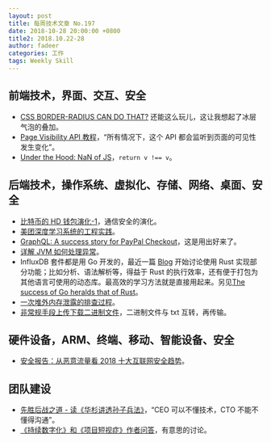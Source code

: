 ```yaml
---
layout: post
title: 每周技术文章 No.197
date: 2018-10-28 20:00:00 +0800
title2: 2018.10.22-28
author: fadeer
categories: 工作
tags: Weekly Skill
---
```


## 前端技术，界面、交互、安全

- [CSS BORDER-RADIUS CAN DO THAT?](https://9elements.com/io/css-border-radius/) 还能这么玩儿，这让我想起了冰层气泡的叠加。
- [Page Visibility API 教程](http://www.ruanyifeng.com/blog/2018/10/page_visibility_api.html)，“所有情况下，这个 API 都会监听到页面的可见性发生变化”。
- [Under the Hood: NaN of JS](https://tech.youzan.com/nan-in-js/)，`return v !== v`。

## 后端技术，操作系统、虚拟化、存储、网络、桌面、安全

- [比特币的 HD 钱包演化-1](https://happy123.me/blog/2018/10/23/bi-te-bi-de-hdqian-bao-yan-hua-1/)，通信安全的演化。
- [美团深度学习系统的工程实践](https://tech.meituan.com/dl_system_in_nlu_and_speech.html)。
- [GraphQL: A success story for PayPal Checkout](https://medium.com/paypal-engineering/graphql-a-success-story-for-paypal-checkout-3482f724fb53)，这是用出好来了。
- [详解 JVM 如何处理异常](https://droidyue.com/blog/2018/10/21/how-jvm-handle-exceptions/)。
- InfluxDB 套件都是用 Go 开发的，最近一篇 [Blog](https://www.influxdata.com/blog/rust-can-be-difficult-to-learn-and-frustrating-but-its-also-the-most-exciting-thing-in-software-development-in-a-long-time/) 开始讨论使用 Rust 实现部分功能；比如分析、语法解析等，得益于 Rust 的执行效率，还有便于打包为其他语言可使用的动态库。最高效的学习方法就是直接用起来。另见[The success of Go heralds that of Rust](https://medium.com/@george3d6/the-success-of-go-heralds-that-of-rust-73cb2e4c0500)。
- [一次堆外内存泄露的排查过程](https://yq.aliyun.com/articles/657160)。
- [非常规手段上传下载二进制文件](https://paper.seebug.org/723/)，二进制文件与 txt 互转，再传输。

## 硬件设备，ARM、终端、移动、智能设备、安全

- [安全报告：从恶意流量看 2018 十大互联网安全趋势](https://paper.seebug.org/722/)。

## 团队建设

- [先胜后战之道 - 读《华杉讲透孙子兵法》](http://blog.devtang.com/2018/10/21/szbf-book-summary/)，“CEO 可以不懂技术，CTO 不能不懂得沟通”。
- [《持续数字化》和《项目短视症》作者问答](http://www.infoq.com/cn/articles/continuous-digital-project-myopia)，有意思的讨论。

